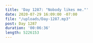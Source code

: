```yaml
---
title: 'Day 1287: "Nobody likes me."'
date: 2020-07-29 16:09:00 -07:00
file: "/uploads/Day-1287.mp3"
post: Day 1287
duration: '00:06:36'
length: 5226153
---
```


